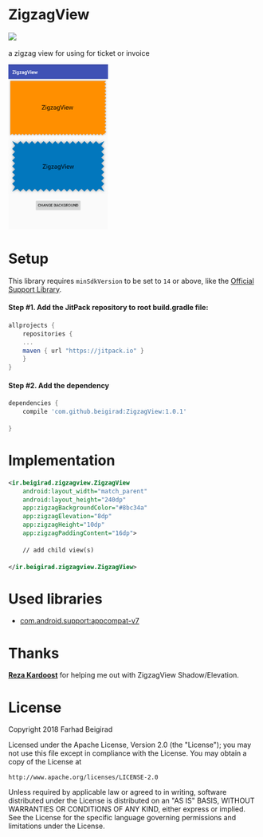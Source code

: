 # ZigzagView
[![](https://jitpack.io/v/beigirad/ZigzagView.svg)](https://jitpack.io/#beigirad/ZigzagView)

a zigzag view  for using for ticket or invoice 

<img src="https://raw.githubusercontent.com/beigirad/ZigzagView/master/shot/zigzag.png" alt="ZigzagView"  width="200" />


# Setup

This library requires `minSdkVersion` to be set to `14` or above, like the [Official Support Library](https://developer.android.com/topic/libraries/support-library/index.html#api-versions).

#### Step #1. Add the JitPack repository to root build.gradle file:

```gradle
allprojects {
    repositories {
	...
	maven { url "https://jitpack.io" }
    }
}
```

#### Step #2. Add the dependency

```groovy
dependencies {
    compile 'com.github.beigirad:ZigzagView:1.0.1'

}
```
# Implementation

```xml
<ir.beigirad.zigzagview.ZigzagView
    android:layout_width="match_parent"
    android:layout_height="240dp"
    app:zigzagBackgroundColor="#8bc34a"
    app:zigzagElevation="8dp"
    app:zigzagHeight="10dp"
    app:zigzagPaddingContent="16dp">
    
    // add child view(s)
    
</ir.beigirad.zigzagview.ZigzagView>
```

# Used libraries

* [com.android.support:appcompat-v7](https://developer.android.com/topic/libraries/support-library/packages.html#v7-appcompat)


# Thanks

[**Reza Kardoost**](https://github.com/RezaKardoost) for helping me out with ZigzagView Shadow/Elevation.

# License
Copyright 2018 Farhad Beigirad

Licensed under the Apache License, Version 2.0 (the "License");
you may not use this file except in compliance with the License.
You may obtain a copy of the License at

    http://www.apache.org/licenses/LICENSE-2.0

Unless required by applicable law or agreed to in writing, software
distributed under the License is distributed on an "AS IS" BASIS,
WITHOUT WARRANTIES OR CONDITIONS OF ANY KIND, either express or implied.
See the License for the specific language governing permissions and
limitations under the License.
